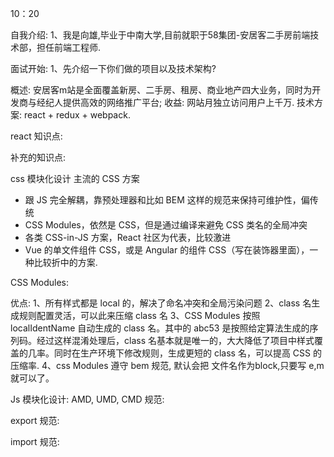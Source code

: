 10：20 

自我介绍:
1、我是向雄,毕业于中南大学,目前就职于58集团-安居客二手房前端技术部，担任前端工程师.

面试开始:
1、先介绍一下你们做的项目以及技术架构?

概述: 安居客m站是全面覆盖新房、二手房、租房、商业地产四大业务，同时为开发商与经纪人提供高效的网络推广平台;
收益: 网站月独立访问用户上千万.
技术方案:  react + redux + webpack.

react 知识点:

补充的知识点:

css 模块化设计
主流的 CSS 方案
- 跟 JS 完全解耦，靠预处理器和比如 BEM 这样的规范来保持可维护性，偏传统
- CSS Modules，依然是 CSS，但是通过编译来避免 CSS 类名的全局冲突
- 各类 CSS-in-JS 方案，React 社区为代表，比较激进
- Vue 的单文件组件 CSS，或是 Angular 的组件 CSS（写在装饰器里面），一种比较折中的方案.

CSS Modules:

优点:
1、所有样式都是 local 的，解决了命名冲突和全局污染问题
2、class 名生成规则配置灵活，可以此来压缩 class 名
3、CSS Modules 按照 localIdentName 自动生成的 class 名。其中的 abc53 是按照给定算法生成的序列码。经过这样混淆处理后，class 名基本就是唯一的，大大降低了项目中样式覆盖的几率。同时在生产环境下修改规则，生成更短的 class 名，可以提高 CSS 的压缩率.
4、css Modules 遵守 bem 规范, 默认会把 文件名作为block,只要写 e,m 就可以了。

Js 模块化设计:
AMD,
UMD,
CMD 
规范:

export 规范:

import 规范:
